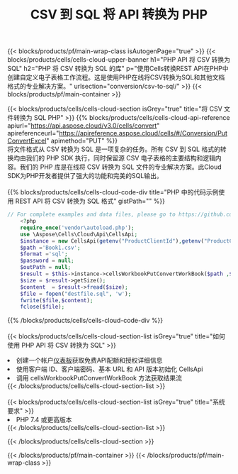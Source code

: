 ﻿---
title:  CSV 到 SQL 将 API 转换为 PHP
description: 使用Aspose.Cells Cloud SDK for PHP将CSV格式文件转换为SQL格式文件。
url: /zh/php/conversion/csv-to-sql/
---
{{< blocks/products/pf/main-wrap-class isAutogenPage="true" >}}
{{< blocks/products/cells/cells-cloud-upper-banner h1="PHP API 将 CSV 转换为 SQL" h2="PHP 将 CSV 转换为 SQL 的库" p="使用Cells转换REST API在PHP中创建自定义电子表格工作流程。这是使用PHP在线将CSV转换为SQL和其他文档格式的专业解决方案。" urlsection="conversion/csv-to-sql/" >}}
{{< blocks/products/pf/main-container >}}

{{< blocks/products/cells/cells-cloud-section isGrey="true" title="将 CSV 文件转换为 SQL PHP" >}}
{{% blocks/products/cells/cells-cloud-api-reference apiurl="https://api.aspose.cloud/v3.0/cells/convert" apireferenceurl="https://apireference.aspose.cloud/cells/#/Conversion/PutConvertExcel" apimethod="PUT" %}}
<br/>
将文件格式从 CSV 转换为 SQL 是一项复杂的任务。所有 CSV 到 SQL 格式的转换均由我们的 PHP SDK 执行，同时保留源 CSV 电子表格的主要结构和逻辑内容。我们的 PHP 库是在线将 CSV 转换为 SQL 文件的专业解决方案。此Cloud SDK为PHP开发者提供了强大的功能和完美的SQL输出。
<br/>
<br/>
{{% blocks/products/cells/cells-cloud-code-div title="PHP 中的代码示例使用 REST API 将 CSV 转换为 SQL 格式" gistPath="" %}}
 
```php
// For complete examples and data files, please go to https://github.com/aspose-cells-cloud/aspose-cells-cloud-php/
    <?php
    require_once('vendor\autoload.php');
    use \Aspose\Cells\Cloud\Api\CellsApi;
    $instance = new CellsApi(getenv("ProductClientId"),getenv("ProductClientSecret"));
    $path ='Book1.csv';    
    $format ='sql';
    $password = null;
    $outPath = null;      
    $result = $this->instance->cellsWorkbookPutConvertWorkBook($path ,$format, $password,  $outPath);
    $size = $result->getSize();
    $content  = $result->fread($size);
    $file = fopen("destfile.sql", 'w');
    fwrite($file,$content);
    fclose($file);
```
 
{{% /blocks/products/cells/cells-cloud-code-div %}}
<br/>
<br/>
{{< blocks/products/cells/cells-cloud-section-list isGrey="true" title="如何使用 PHP API 将 CSV 转换为 SQL" >}}
<li>创建一个帐户<a href="https://dashboard.aspose.cloud/">仪表板</a>获取免费API配额和授权详细信息</li>
<li>使用客户端 ID、客户端密码、基本 URL 和 API 版本初始化 CellsApi</li>
<li>调用 cellsWorkbookPutConvertWorkBook 方法获取结果流</li>
{{< /blocks/products/cells/cells-cloud-section-list >}}
<br/>
<br/>
{{< blocks/products/cells/cells-cloud-section-list isGrey="true" title="系统要求" >}}
<li>PHP 7.4 或更高版本</li>
{{< /blocks/products/cells/cells-cloud-section-list >}}

{{< /blocks/products/cells/cells-cloud-section >}}

{{< /blocks/products/pf/main-container >}}
{{< /blocks/products/pf/main-wrap-class >}}
